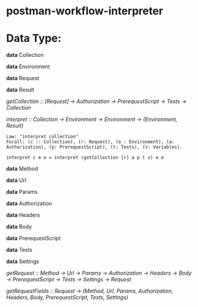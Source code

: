 # postman-workflow-interpreter

# Data Type:

**data** Collection

**data** Environment

**data** Request

**data** Result

_getCollection :: [Request] -> Authorization -> PrerequestScript -> Tests -> Collection_

_interpret :: Collection -> Environment -> Environment -> (Environment, Result)_

```
Law: "interpret collection"
Forall: (c :: Collection), (r: Request), (e : Environment), (a: Authorization), (p: PrerequestScript), (t: Tests), (v: Variables).

interpret c e e = interpret (getCollection [r] a p t v) e e
```

**data** Method

**data** Url

**data** Params

**data** Authorization

**data** Headers

**data** Body

**data** PrerequestScript

**data** Tests

**data** Settings

_getRequest :: Method -> Url -> Params -> Authorization -> Headers -> Body -> PrerequestScript -> Tests -> Settings -> Request_

_getRequestFields :: Request -> (Method, Url, Params, Authorization, Headers, Body, PrerequestScript, Tests, Settings)_
